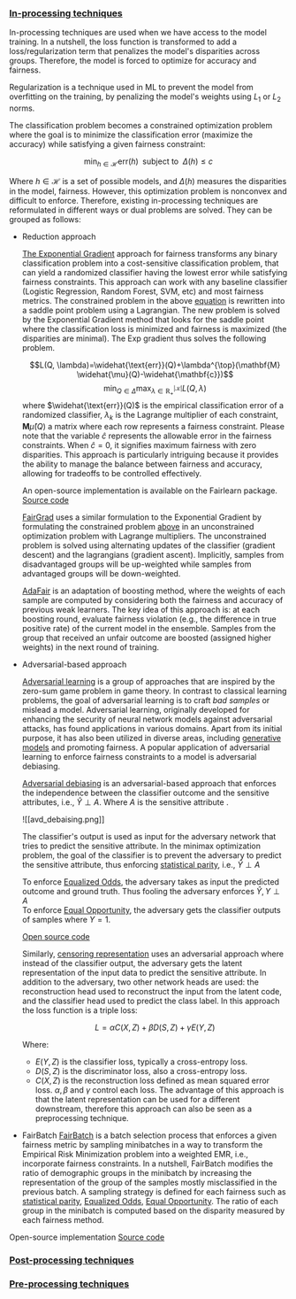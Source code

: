 
### [In-processing techniques](./Fairness%20algorithms/In-processing%20techniques.md) 
In-processing techniques are used when we have access to the model training. In a nutshell, the loss function is transformed to add a loss/regularization term that penalizes the model's disparities across groups. Therefore, the model is forced to optimize for accuracy and fairness. 

Regularization is a technique used in ML to prevent the model from overfitting on the training, by penalizing the model's weights using $L_1$ or $L_2$ norms. 

The classification problem becomes a constrained optimization problem where the goal is to minimize the classification error (maximize the accuracy) while satisfying a given fairness constraint:
 
<a id="eq_fair_constraint"></a>$$\min_{h \in \mathcal{H}} \text{err}(h) \; \: \text{subject to}  \; \: \Delta(h) \leq c$$

Where $h\in\mathcal{H}$ is a set of possible models, and $\Delta(h)$ measures the disparities in the model, fairness. However, this optimization problem is nonconvex and difficult to enforce. Therefore, existing in-processing techniques are reformulated in different ways or dual problems are solved. They can be grouped as follows:

- Reduction approach 
  
  [The Exponential Gradient](https://arxiv.org/pdf/1803.02453.pdf) approach for fairness transforms any binary classification problem into a cost-sensitive classification problem, that can yield a randomized classifier having the lowest error while satisfying fairness constraints. This approach can work with any baseline classifier (Logistic Regression, Random Forest, SVM, etc) and most fairness metrics. 
  The constrained problem in the above [equation](#eq_fair_constraint) is rewritten into a saddle point problem using a Lagrangian. The new problem is solved by the Exponential Gradient  method that looks for the saddle point where the classification loss is minimized and fairness is maximized (the disparities are minimal). The Exp gradient thus solves the following problem. 
  
  $$L(Q, \lambda)=\widehat{\text{err}}(Q)+\lambda^{\top}(\mathbf{M} \widehat{\mu}(Q)-\widehat{\mathbf{c}})$$
  $$\min_{Q \in \Delta} \max_{\lambda \in \mathbb{R}_{+}^{|\mathcal{K}|}} L(Q, \lambda)$$
  where  $\widehat{\text{err}}(Q)$ is the empirical classification error of a randomized classifier, $\lambda_k$ is the Lagrange multiplier of each constraint, $\mathbf{M} \widehat{\mu}(Q)$ a matrix where each row represents a fairness constraint.  Please note that the variable $\hat{c}$ represents the allowable error in the fairness constraints. When $\hat{c}=0$, it signifies maximum fairness with zero disparities. This approach is particularly intriguing because it provides the ability to manage the balance between fairness and accuracy, allowing for tradeoffs to be controlled effectively.
   
  An open-source implementation is available on the Fairlearn package. [Source code](https://fairlearn.org/v0.5.0/api_reference/fairlearn.reductions.html) 
  
  [FairGrad](https://arxiv.org/abs/2206.10923) uses a similar formulation to the Exponential Gradient by formulating the constrained problem [above](#eq_fair_constraint) in an unconstrained optimization problem with Lagrange multipliers. The unconstrained problem is solved  using alternating updates of the classifier (gradient descent) and the lagrangians (gradient ascent).  Implicitly, samples from disadvantaged groups will be up-weighted while samples from advantaged groups will be down-weighted. 
  
  [AdaFair](https://arxiv.org/abs/1909.08982) is an adaptation of boosting method, where the weights of each sample are computed by considering both the fairness and accuracy of previous weak learners. The key idea of this approach is: at each boosting round, evaluate fairness violation (e.g., the difference in true positive rate) of the current model in the ensemble. Samples from the group that received an unfair outcome  are boosted (assigned higher weights) in the next round of training.
  
- Adversarial-based approach
  
  [Adversarial learning](https://dl.acm.org/doi/abs/10.1145/1081870.1081950?casa_token=-fstSfXI7LEAAAAA:QbYE6sImT_eM1ZSOtF27tcnu2KYp4E9WNLXnDYC1Iaec7DUvuTojZYGLMbCfVgh15T-xgD6SuBNVkzA) is a group of approaches that are inspired by the zero-sum game problem in game theory. In contrast to classical learning problems, the goal of adversarial learning is to craft *bad samples* or mislead a model. 
  Adversarial learning, originally developed for enhancing the security of neural network models against adversarial attacks, has found applications in various domains. Apart from its initial purpose, it has also been utilized in diverse areas, including [generative models](https://arxiv.org/abs/1406.2661) and promoting fairness. A popular application of adversarial learning to enforce  fairness  constraints to a model is adversarial debiasing.  
  
  [Adversarial debiasing](https://dl.acm.org/doi/abs/10.1145/3278721.3278779) is an adversarial-based approach that enforces the independence between the classifier outcome and the sensitive attributes, i.e., $\hat{Y} \perp A$. Where $A$ is the sensitive attribute .
  
  ![[avd_debaising.png]]
  
  The classifier's output is used as input for the adversary network that tries to predict the sensitive attribute. In the minimax optimization problem, the goal of the classifier is to prevent the adversary to predict the sensitive attribute, thus enforcing [statistical parity](../Fairness%20Definitions.md), i.e., $\hat{Y} \perp A$
  
  To enforce [Equalized Odds](../Fairness%20Definitions.md), the adversary takes  as input the predicted outcome and ground truth. Thus fooling the adversary enforces $\hat{Y},{Y} \perp A$  
  To enforce [Equal Opportunity](../Fairness%20Definitions.md), the adversary gets the classifier outputs of samples where $Y=1$. 
  

  [Open source code](https://fairlearn.org/main/user_guide/mitigation/adversarial.html)


  Similarly, [censoring representation](https://arxiv.org/pdf/1511.05897.pdf) uses an adversarial approach where instead of the classifier output, the adversary gets the latent representation of the input data to predict the sensitive attribute. In addition to the adversary, two other network heads are used: the reconstruction head used to reconstruct the input from the latent code, and the classifier head used to predict the class label. In this approach the loss function is a triple loss:
  
  $$L = \alpha C(X, Z) + \beta D(S, Z) + \gamma E(Y, Z)$$
  
  Where:
	- $E(Y, Z)$ is the classifier loss, typically a cross-entropy loss.
	- $D(S, Z)$ is the discriminator loss, also a cross-entropy loss.
	- $C(X, Z)$ is the reconstruction loss defined as mean squared error loss. 
	$\alpha, \beta$ and  $\gamma$ control each loss.  The advantage of this approach is that the latent representation can be used for a different downstream, therefore this approach can also be seen as a preprocessing technique. 
 
- FairBatch 
 [FairBatch](https://arxiv.org/abs/2012.01696) is a batch selection process that enforces a given fairness metric by sampling minibatches  in a way to transform the Empirical Risk Minimization problem into a weighted EMR, i.e., incorporate fairness constraints. In a nutshell, FairBatch modifies the ratio of demographic groups in the minibatch by increasing the representation of the group of the samples mostly misclassified in the previous batch.   A sampling strategy is defined for each fairness such as [statistical parity](../Fairness%20Definitions.md), [Equalized Odds](../Fairness%20Definitions.md), [Equal Opportunity](../Fairness%20Definitions.md).  The ratio of each group in the minibatch is computed based on the disparity measured by each fairness method. 
   
 Open-source implementation [Source code](https://github.com/yuji-roh/fairbatch)



### [Post-processing techniques](./Fairness%20algorithms/Post-processing%20techniques.md) 


### [Pre-processing techniques](./Fairness%20algorithms/Pre-processing%20techniques.md) 
